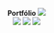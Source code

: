 <p align="center">
  <strong>Portfólio</strong>
  <img src="https://github.com/NelsonModenezNeto/Portifolio/assets/99834482/76e476dd-781a-4f4a-9087-3516b40ec862">
  <br>
  <img src="https://github.com/NelsonModenezNeto/Portifolio/assets/99834482/7f22e1d2-66c5-48ab-9f18-eb1b11a67882">
  <img src="https://github.com/NelsonModenezNeto/Portifolio/assets/99834482/738d87bd-2fad-4a9a-8e80-305f743f689a">
  <img src="https://github.com/NelsonModenezNeto/Portifolio/assets/99834482/32ed3471-d93e-4676-8c36-789b8031ed32">
</p>
